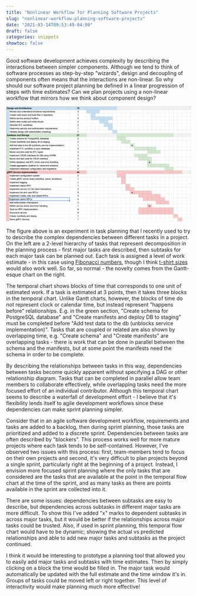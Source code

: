 ```yaml
---
title: "Nonlinear Workflow for Planning Software Projects"
slug: "nonlinear-workflow-planning-software-projects"
date: "2021-03-14T09:53:49-04:00"
draft: false
categories: snippets
showtoc: false
---
```


Good software development achieves complexity by describing the interactions between simpler components. Although we tend to think of software processes as step-by-step "wizards", design and decoupling of components often means that the interactions are non-linear. So why should our software project planning be defined in a linear progression of steps with time estimates? Can we plan projects using a non-linear workflow that mirrors how we think about component design?

![Blocks and Dependencies](/images/2021-03-14-blocks-dependencies.png)

The figure above is an experiment in task planning that I recently used to try to describe the complex dependencies between different tasks in a project. On the left are a 2-level hierarchy of tasks that represent decomposition in the planning process - first major tasks are described, then subtasks for each major task can be planned out. Each task is assigned a level of work estimate - in this case using [Fibonacci numbers](https://www.mountaingoatsoftware.com/blog/why-the-fibonacci-sequence-works-well-for-estimating), though I think [t-shirt sizes](https://medium.com/serious-scrum/how-i-use-t-shirt-sizing-as-a-product-owner-to-estimate-delivery-4b24634d22a6) would also work well. So far, so normal - the novelty comes from the Gantt-esque chart on the right.

The temporal chart shows blocks of time that corresponds to one unit of estimated work. If a task is estimated at 3 points, then it takes three blocks in the temporal chart. Unlike Gantt charts, however, the blocks of time do not represent clock or calendar time, but instead represent "happens before" relationships. E.g. in the green section, "Create schema for PostgreSQL database" and "Create manifests and deploy DB to staging" must be completed before "Add test data to the db (unblocks service implementation)". Tasks that are coupled or related are also shown by overlapping time, e.g. "Create schema" and "Create manifests" are overlapping tasks - there is work that can be done in parallel between the schema and the manifests, but at some point the manifests need the schema in order to be complete.

By describing the relationships between tasks in this way, dependencies between tasks become quickly apparent without specifying a DAG or other relationship diagram. Tasks that can be completed in parallel allow team members to collaborate effectively, while overlapping tasks need the more focused effort of an individual contributor. Although this temporal chart seems to describe a waterfall of development effort - I believe that it's flexibility lends itself to agile development workflows since these dependencies can make sprint planning simpler.

Consider that in an agile software development workflow, requirements and tasks are added to a backlog, then during sprint planning, those tasks are prioritized and added to a discrete sprint. Dependencies between tasks are often described by "blockers". This process works well for more mature projects where each task tends to be self-contained. However, I've observed two issues with this process: first, team-members tend to focus on their own projects and second, it's very difficult to plan projects beyond a single sprint, particularly right at the beginning of a project. Instead, I envision more focused sprint planning where the only tasks that are considered are the tasks that are available at the point in the temporal flow chart at the time of the sprint, and as many tasks as there are points available in the sprint are collected into it.

There are some issues: dependencies between subtasks are easy to describe, but dependencies across subtasks in different major tasks are more difficult. To show this I've added "x" marks to dependent subtasks in across major tasks, but it would be better if the relationships across major tasks could be trusted. Also, if used in sprint planning, this temporal flow chart would have to be dynamic; showing the actual vs predicted relationships and able to add new major tasks and subtasks as the project continued.

I think it would be interesting to prototype a planning tool that allowed you to easily add major tasks and subtasks with time estimates. Then by simply clicking on a block the time would be filled in. The major task would automatically be updated with the full estimate and the time window it's in. Groups of tasks could be moved left or right together. This level of interactivity would make planning much more effective!